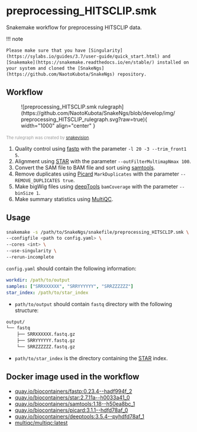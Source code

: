 # preprocessing_HITSCLIP.smk

Snakemake workflow for preprocessing HITSCLIP data.

!!! note

    Please make sure that you have [Singularity](https://sylabs.io/guides/3.7/user-guide/quick_start.html) and [Snakemake](https://snakemake.readthedocs.io/en/stable/) installed on your system and cloned the [SnakeNgs](https://github.com/NaotoKubota/SnakeNgs) repository.

## Workflow

<figure markdown="span">
	![preprocessing_HITSCLIP.smk rulegraph](https://github.com/NaotoKubota/SnakeNgs/blob/develop/img/preprocessing_HITSCLIP_rulegraph.svg?raw=true){ width="1000" align="center" }
</figure>

<span style="font-size: 0.8em; color: rgba(0, 0, 0, 0.4);">The rulegraph was created by [snakevision](https://github.com/OpenOmics/snakevision).</span>

1. Quality control using [fastp](https://github.com/OpenGene/fastp) with the parameter `-l 20 -3 --trim_front1 5`.
2. Alignment using [STAR](https://github.com/alexdobin/STAR) with the parameter `--outFilterMultimapNmax 100`.
3. Convert the SAM file to BAM file and sort using [samtools](http://www.htslib.org/).
4. Remove duplicates using [Picard](https://broadinstitute.github.io/picard/) `MarkDuplicates` with the parameter `--REMOVE_DUPLICATES true`.
5. Make bigWig files using [deepTools](https://deeptools.readthedocs.io/en/develop/) `bamCoverage` with the parameter `--binSize 1`.
6. Make summary statistics using [MultiQC](https://multiqc.info/).

## Usage

``` bash
snakemake -s /path/to/SnakeNgs/snakefile/preprocessing_HITSCLIP.smk \
--configfile <path to config.yaml> \
--cores <int> \
--use-singularity \
--rerun-incomplete
```

`config.yaml` should contain the following information:

``` yaml
workdir: /path/to/output
samples: ["SRRXXXXXX", "SRRYYYYYY", "SRRZZZZZZ"]
star_index: /path/to/star_index
```

- `path/to/output` should contain `fastq` directory with the following structure:

``` bash
output/
└── fastq
    ├── SRRXXXXXX.fastq.gz
    ├── SRRYYYYYY.fastq.gz
    └── SRRZZZZZZ.fastq.gz
```

- `path/to/star_index` is the directory containing the [STAR](https://github.com/alexdobin/STAR) index.

## Docker image used in the workflow

- [quay.io/biocontainers/fastp:0.23.4--hadf994f_2](https://quay.io/repository/biocontainers/fastp)
- [quay.io/biocontainers/star:2.7.11a--h0033a41_0](https://quay.io/repository/biocontainers/star)
- [quay.io/biocontainers/samtools:1.18--h50ea8bc_1](https://quay.io/repository/biocontainers/samtools)
- [quay.io/biocontainers/picard:3.1.1--hdfd78af_0](https://quay.io/repository/biocontainers/picard)
- [quay.io/biocontainers/deeptools:3.5.4--pyhdfd78af_1](https://quay.io/repository/biocontainers/deeptools)
- [multiqc/multiqc:latest](https://hub.docker.com/r/multiqc/multiqc)
